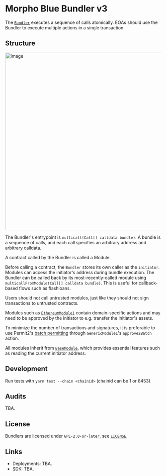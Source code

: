 # Morpho Blue Bundler v3

The [`Bundler`](./src/Bundler.sol) executes a sequence of calls atomically. EOAs should use the Bundler to execute multiple actions in a single transaction.

## Structure

<img width="571" alt="image" src="https://github.com/user-attachments/assets/9433cd07-c72a-4c5a-a194-dc8da21ef747">

The Bundler's entrypoint is `multicall(Call[] calldata bundle)`. A bundle is a sequence of calls, and each call specifies an arbitrary address and arbitrary calldata.

A contract called by the Bundler is called a Module.

Before calling a contract, the `Bundler` stores its own caller as the `initiator`. Modules can access the initiator's address during bundle execution. The Bundler can be called back by its most-recently-called module using `multicallFromModule(Call[] calldata bundle)`. This is useful for callback-based flows such as flashloans.

Users should not call untrusted modules, just like they should not sign transactions to untrusted contracts.

Modules such as [`EthereumModule1`](./src/ethereum/EthereumModule1.sol) contain domain-specific actions and may need to be approved by the initiator to e.g. transfer the initiator's assets.

To minimize the number of transactions and signatures, it is preferable to use Permit2's [batch permitting](https://github.com/Uniswap/permit2/blob/main/src/AllowanceTransfer.sol#L43-L56) through `GenericModule1`'s `approve2Batch` action.

All modules inherit from [`BaseModule`](./src/BaseModule.sol), which provides essential features such as reading the current initiator address.

## Development

Run tests with `yarn test --chain <chainid>` (chainid can be 1 or 8453).

## Audits

TBA.

## License

Bundlers are licensed under `GPL-2.0-or-later`, see [`LICENSE`](./LICENSE).

## Links

- Deployments: TBA.
- SDK: TBA.
